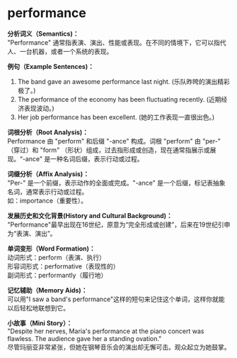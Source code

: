 # performance

**分析词义（Semantics)：**  
"Performance" 通常指表演、演出、性能或表现。在不同的情境下，它可以指代人、一台机器，或者一个系统的表现。

  

**例句（Example Sentences)：**

  

1.  The band gave an awesome performance last night. (乐队昨晇的演出精彩极了。)
2.  The performance of the economy has been fluctuating recently. (近期经济表现波动。)
3.  Her job performance has been excellent. (她的工作表现一直很出色。)

  

**词根分析（Root Analysis)：**  
Performance 由 "perform" 和后缀 "-ance" 构成。词根 "perform" 由 "per-" （穿过）和 "form" （形状）组成，过去指形成或创造，现在通常指展示或展现。“-ance" 是一种名词后缀，表示行动或过程。

  

**词缀分析（Affix Analysis)：**  
"Per-" 是一个前缀，表示动作的全面或完成。"-ance" 是一个后缀，标记表抽象名词，通常表示行动或过程。  
如：importance（重要性）。

  

**发展历史和文化背景(History and Cultural Background)：**  
"Performance"最早出现在16世纪，原意为“完全形成或创建”，后来在19世纪引申为“表演、演出”。

  

**单词变形（Word Formation)：**  
动词形式：perform（表演、执行）  
形容词形式：performative（表现性的）  
副词形式：performantly（履行地）

  

**记忆辅助（Memory Aids)：**  
可以用"I saw a band's performance"这样的短句来记住这个单词，这样你就能以后轻松地联想到它。

  

**小故事（Mini Story）：**  
"Despite her nerves, Maria's performance at the piano concert was flawless. The audience gave her a standing ovation."  
尽管玛丽亚非常紧张，但她在钢琴音乐会的演出却无懈可击。观众起立为她鼓掌。
